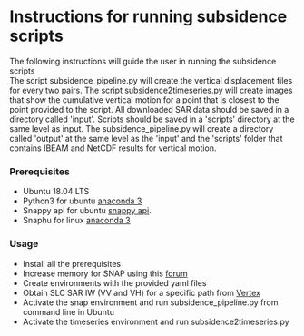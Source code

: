 # Instructions for running subsidence scripts
The following instructions will guide the user in running the subsidence scripts <br/>
The script subsidence_pipeline.py will create the vertical displacement files for every two pairs.
The script subsidence2timeseries.py will create images that show the cumulative vertical motion for a point that is closest to the point provided to the script.
All downloaded SAR data should be saved in a directory called 'input'. Scripts should be saved in a 'scripts' directory at the same level as input.
The subsidence_pipeline.py will create a directory called 'output' at the same level as the 'input' and the 'scripts' folder that contains IBEAM and NetCDF results
for vertical motion.
### Prerequisites
+ Ubuntu 18.04 LTS
+ Python3 for ubuntu [anaconda 3](https://docs.anaconda.com/anaconda/install/linux/)
+ Snappy api for ubuntu [snappy api](https://senbox.atlassian.net/wiki/spaces/SNAP/pages/19300362/How+to+use+the+SNAP+API+from+Python).
+ Snaphu for linux [anaconda 3](https://step.esa.int/main/third-party-plugins-2/snaphu/)

### Usage
+ Install all the prerequisites
+ Increase memory for SNAP using this [forum](https://forum.step.esa.int/t/increase-snappy-memory-beginner/6269)
+ Create environments with the provided yaml files
+ Obtain SLC SAR IW (VV and VH) for a specific path from [Vertex](https://search.asf.alaska.edu/#/)
+ Activate the snap environment and run subsidence_pipeline.py from command line in Ubuntu
+ Activate the timeseries environment and run subsidence2timeseries.py
